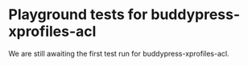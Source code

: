 # Playground tests for buddypress-xprofiles-acl
We are still awaiting the first test run for buddypress-xprofiles-acl.
